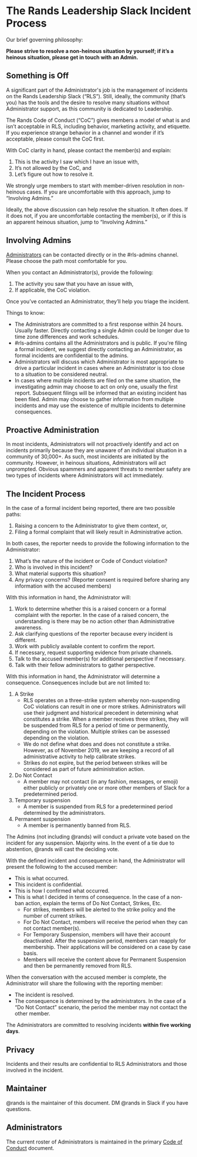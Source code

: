 # The Rands Leadership Slack Incident Process

Our brief governing philosophy:

**Please strive to resolve a non-heinous situation by yourself; if it’s a heinous situation, please get in touch with an Admin.**

## Something is Off

A significant part of the Administrator's job is the management of incidents on the Rands Leadership Slack (“RLS”). Still, ideally, the community (that’s you) has the tools and the desire to resolve many situations without Administrator support, as this community is dedicated to Leadership.

The Rands Code of Conduct (“CoC”) gives members a model of what is and isn’t acceptable in RLS, including behavior, marketing activity, and etiquette. If you experience strange behavior in a channel and wonder if it’s acceptable, please consult the CoC first.

With CoC clarity in hand, please contact the member(s) and explain:

1. This is the activity I saw which I have an issue with,
2. It’s not allowed by the CoC, and
3. Let’s figure out how to resolve it.

We strongly urge members to start with member-driven resolution in non-heinous cases. If you are uncomfortable with this approach, jump to “Involving Admins.”

Ideally, the above discussion can help resolve the situation. It often does. If it does not, if you are uncomfortable contacting the member(s), or if this is an apparent heinous situation, jump to “Involving Admins.”

## Involving Admins

[Administrators](https://github.com/randsleadershipslack/documents-and-resources/blob/main/code-of-conduct.md#administrators) can be contacted directly or in the #rls-admins channel. Please choose the path most comfortable for you.

When you contact an Administrator(s), provide the following:

1. The activity you saw that you have an issue with,
2. If applicable, the CoC violation.

Once you’ve contacted an Administrator, they’ll help you triage the incident.

Things to know:

* The Administrators are committed to a first response within 24 hours. Usually faster. Directly contacting a single Admin could be longer due to time zone differences and work schedules.
* #rls-admins contains all the Administrators and is public. If you're filing a formal incident, we suggest directly contacting an Administrator, as formal incidents are confidential to the admins.
* Administrators will discuss which Administrator is most appropriate to drive a particular incident in cases where an Administrator is too close to a situation to be considered neutral.
* In cases where multiple incidents are filed on the same situation, the investigating admin may choose to act on only one, usually the first report. Subsequent filings will be informed that an existing incident has been filed. Admin may choose to gather information from multiple incidents and may use the existence of multiple incidents to determine consequences. 

## Proactive Administration

In most incidents, Administrators will not proactively identify and act on incidents primarily because they are unaware of an individual situation in a community of 30,000+. As such, most incidents are initiated by the community. However, in heinous situations, Administrators will act unprompted. Obvious spammers and apparent threats to member safety are two types of incidents where Administrators will act immediately.

## The Incident Process

In the case of a formal incident being reported, there are two possible paths:

1. Raising a concern to the Administrator to give them context, or,
2. Filing a formal complaint that will likely result in Administrative action.

In both cases, the reporter needs to provide the following information to the Administrator:

1. What’s the nature of the incident or Code of Conduct violation?
2. Who is involved in this incident?
3. What material supports this situation?
4. Any privacy concerns? (Reporter consent is required before sharing any information with the accused members)

With this information in hand, the Administrator will:

1. Work to determine whether this is a raised concern or a formal complaint with the reporter. In the case of a raised concern, the understanding is there may be no action other than Administrative awareness.
2. Ask clarifying questions of the reporter because every incident is different.
3. Work with publicly available content to confirm the report.
4. If necessary, request supporting evidence from private channels.
5. Talk to the accused member(s) for additional perspective if necessary.
6. Talk with their fellow administrators to gather perspective.

With this information in hand, the Administrator will determine a consequence. Consequences include but are not limited to:

1. A Strike
   * RLS operates on a three-strike system whereby non-suspending CoC violations can result in one or more strikes. Administrators will use their judgment and historical precedent in determining what constitutes a strike. When a member receives three strikes, they will be suspended from RLS for a period of time or permanently, depending on the violation. Multiple strikes can be assessed depending on the violation.
   * We do not define what does and does not constitute a strike. However, as of November 2019, we are keeping a record of all administrative activity to help calibrate strikes.
   * Strikes do not expire, but the period between strikes will be considered as part of future administration action.
2. Do Not Contact
   * A member may not contact (in any fashion, messages, or emoji) either publicly or privately one or more other members of Slack for a predetermined period.
3. Temporary suspension
   * A member is suspended from RLS for a predetermined period determined by the administrators.
4. Permanent suspension
   * A member is permanently banned from RLS.

The Admins (not including @rands) will conduct a private vote based on the incident for any suspension. Majority wins. In the event of a tie due to abstention, @rands will cast the deciding vote.

With the defined incident and consequence in hand, the Administrator will present the following to the accused member:

* This is what occurred.
* This incident is confidential.
* This is how I confirmed what occurred.
* This is what I decided in terms of consequence. In the case of a non-ban action, explain the terms of Do Not Contact, Strikes, Etc.
  * For strikes, members will be alerted to the strike policy and the number of current strikes.
  * For Do Not Contact, members will receive the period when they can not contact member(s).
  * For Temporary Suspension, members will have their account deactivated. After the suspension period, members can reapply for membership. Their applications will be considered on a case by case basis.
  * Members will receive the content above for Permanent Suspension and then be permanently removed from RLS.

When the conversation with the accused member is complete, the Administrator will share the following with the reporting member:

* The incident is resolved.
* The consequence is determined by the administrators. In the case of a “Do Not Contact” scenario, the period the member may not contact the other member.

The Administrators are committed to resolving incidents **within five working days**.

## Privacy

Incidents and their results are confidential to RLS Administrators and those involved in the incident.

## Maintainer

@rands is the maintainer of this document. DM @rands in Slack if you have questions.

## Administrators

The current roster of Administrators is maintained in the primary [Code of Conduct](https://github.com/randsleadershipslack/documents-and-resources/blob/master/code-of-conduct.md#administrators) document.
